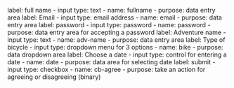 label: full name - input type:  text - name:  fullname - purpose:  data entry area
label: Email - input type:  email address - name:  email - purpose:  data entry area
label: password - input type:  password - name:  password - purpose:  data entry area for accepting a password
label: Adventure name - input type:  text - name:  adv-name - purpose:  data entry area
label:  Type of bicycle - input type:  dropdown menu for 3 options - name:  bike - purpose: data dropdown area
label:  Choose a date - input type:  control for entering a date - name:  date - purpose: data area for selecting date
label:  submit - input type:  checkbox - name:  cb-agree - purpose: take an action for agreeing or disagreeing (binary)
